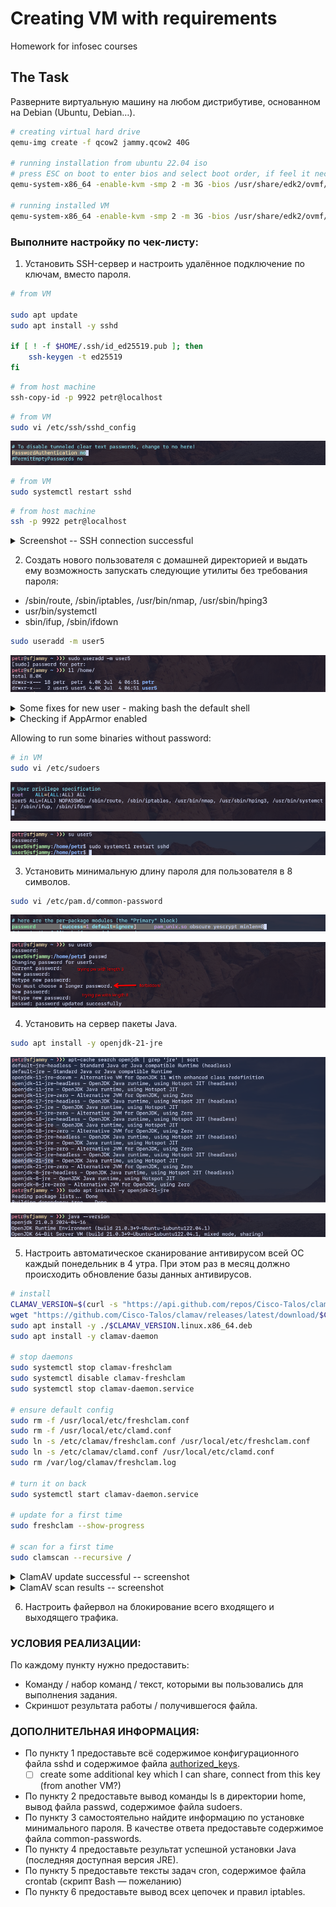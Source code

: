 # Creating VM with requirements

Homework for infosec courses

## The Task

Разверните виртуальную машину на любом дистрибутиве, основанном на Debian (Ubuntu, Debian…).

```bash
# creating virtual hard drive
qemu-img create -f qcow2 jammy.qcow2 40G

# running installation from ubuntu 22.04 iso
# press ESC on boot to enter bios and select boot order, if feel it necessary
qemu-system-x86_64 -enable-kvm -smp 2 -m 3G -bios /usr/share/edk2/ovmf/OVMF_CODE.fd -drive file=jammy.qcow2,format=qcow2,index=1,media=disk -drive file=/home/user/Downloads/ubuntu-22.04.4-live-server-amd64.iso,format=raw,index=0,media=cdrom

# running installed VM
qemu-system-x86_64 -enable-kvm -smp 2 -m 3G -bios /usr/share/edk2/ovmf/OVMF_CODE.fd -drive file=jammy.qcow2,format=qcow2,index=0,media=disk -nic hostfwd=tcp:127.0.0.1:9922-0.0.0.0:22
```

### Выполните настройку по чек-листу:

1. Установить SSH-сервер и настроить удалённое подключение по ключам, вместо пароля.

```bash
# from VM

sudo apt update
sudo apt install -y sshd

if [ ! -f $HOME/.ssh/id_ed25519.pub ]; then
	ssh-keygen -t ed25519
fi
```

```bash
# from host machine
ssh-copy-id -p 9922 petr@localhost
```

```bash
# from VM
sudo vi /etc/ssh/sshd_config
```

![](./assets/6-pw-auth-ssh-no.png)

```bash
# from VM
sudo systemctl restart sshd
```

```bash
# from host machine
ssh -p 9922 petr@localhost
```

<details>
<summary>Screenshot -- SSH connection successful</summary>

![](./assets/1_ssh-connected.png)

</details>

2. Создать нового пользователя с домашней директорией и выдать ему возможность запускать следующие утилиты без требования пароля:

- /sbin/route, /sbin/iptables, /usr/bin/nmap, /usr/sbin/hping3
- usr/bin/systemctl
- sbin/ifup, /sbin/ifdown

```bash
sudo useradd -m user5
```

![](./assets/2_creating-user-with-folder.png)

<details>
<summary>Some fixes for new user - making bash the default shell</summary>

![](./assets/3_user-initial-setup.png)

![](./assets/4_editing-passwd.png)

![](./assets/5-user-login-bash.png)

</details>

<details>
<summary>Checking if AppArmor enabled</summary>

```bash
# in VM
# check if AppArmor is enabled
systemctl list-unit-files | grep apparmor
```

![](./assets/9-check-apparmor-enabled.png)

</details>

Allowing to run some binaries without password:

```bash
# in VM
sudo vi /etc/sudoers
```

![](./assets/10-sudoers-change.png)

![](./assets/11-sudoers-effect.png)

3. Установить минимальную длину пароля для пользователя в 8 символов.

```bash
sudo vi /etc/pam.d/common-password
```

![](./assets/7-pw-length-setup.png)

![](./assets/8-pw-length-error.png)

4. Установить на сервер пакеты Java.

```bash
sudo apt install -y openjdk-21-jre
```

![](./assets/12-install-jre-latest.png)

![](./assets/13-java-version.png)

5. Настроить автоматическое сканирование антивирусом всей ОС каждый понедельник в 4 утра. При этом раз в месяц должно происходить обновление базы данных антивирусов.

```bash
# install
CLAMAV_VERSION=$(curl -s "https://api.github.com/repos/Cisco-Talos/clamav/releases/latest" | grep tag_name | cut -d'"' -f4)
wget "https://github.com/Cisco-Talos/clamav/releases/latest/download/$CLAMAV_VERSION.linux.x86_64.deb"
sudo apt install -y ./$CLAMAV_VERSION.linux.x86_64.deb
sudo apt install -y clamav-daemon

# stop daemons
sudo systemctl stop clamav-freshclam
sudo systemctl disable clamav-freshclam
sudo systemctl stop clamav-daemon.service

# ensure default config
sudo rm -f /usr/local/etc/freshclam.conf
sudo rm -f /usr/local/etc/clamd.conf
sudo ln -s /etc/clamav/freshclam.conf /usr/local/etc/freshclam.conf
sudo ln -s /etc/clamav/clamd.conf /usr/local/etc/clamd.conf
sudo rm /var/log/clamav/freshclam.log

# turn it on back
sudo systemctl start clamav-daemon.service

# update for a first time
sudo freshclam --show-progress

# scan for a first time
sudo clamscan --recursive /
```

<details>
<summary>ClamAV update successful -- screenshot</summary>

![](./assets/14-clamav-updated-latest.png)

</details>

<details>
<summary>ClamAV scan results -- screenshot</summary>

![scan start](./assets/15-clamscan-start.png)

![scan results]()

</details>

6. Настроить файервол на блокирование всего входящего и выходящего трафика.

### УСЛОВИЯ РЕАЛИЗАЦИИ:

По каждому пункту нужно предоставить:

- Команду / набор команд / текст, которыми вы пользовались для выполнения задания.
- Скриншот результата работы / получившегося файла.
 

### ДОПОЛНИТЕЛЬНАЯ ИНФОРМАЦИЯ:

- По пункту 1 предоставьте всё содержимое конфигурационного файла sshd и содержимое файла [authorized_keys](./assets/authorized_keys).
  - [ ] create some additional key which I can share, connect from this key (from another VM?)
- По пункту 2 предоставьте вывод команды ls в директории home, вывод файла passwd, содержимое файла sudoers.
- По пункту 3 самостоятельно найдите информацию по установке минимального пароля. В качестве ответа предоставьте содержимое файла common-passwords.
- По пункту 4 предоставьте результат успешной установки Java (последняя доступная версия JRE).
- По пункту 5 предоставьте тексты задач cron, содержимое файла crontab (скрипт Bash — пожеланию)
- По пункту 6 предоставьте вывод всех цепочек и правил iptables.
